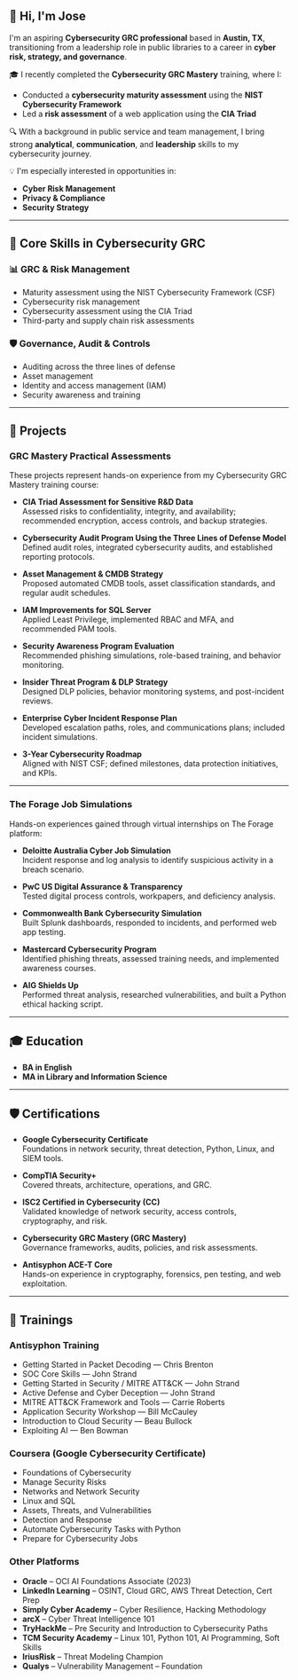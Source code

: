 ## 👋 Hi, I'm Jose

I'm an aspiring **Cybersecurity GRC professional** based in **Austin, TX**, transitioning from a leadership role in public libraries to a career in **cyber risk, strategy, and governance**.

🎓 I recently completed the **Cybersecurity GRC Mastery** training, where I:
- Conducted a **cybersecurity maturity assessment** using the **NIST Cybersecurity Framework**
- Led a **risk assessment** of a web application using the **CIA Triad**

🔍 With a background in public service and team management, I bring strong **analytical**, **communication**, and **leadership** skills to my cybersecurity journey.

💡 I'm especially interested in opportunities in:
- **Cyber Risk Management**
- **Privacy & Compliance**
- **Security Strategy**

---

## 🔐 Core Skills in Cybersecurity GRC

### 📊 GRC & Risk Management
- Maturity assessment using the NIST Cybersecurity Framework (CSF)
- Cybersecurity risk management
- Cybersecurity assessment using the CIA Triad
- Third-party and supply chain risk assessments

### 🛡️ Governance, Audit & Controls
- Auditing across the three lines of defense
- Asset management
- Identity and access management (IAM)
- Security awareness and training

---

## 💼 Projects

### GRC Mastery Practical Assessments  
These projects represent hands-on experience from my Cybersecurity GRC Mastery training course:

- **CIA Triad Assessment for Sensitive R&D Data**  
  Assessed risks to confidentiality, integrity, and availability; recommended encryption, access controls, and backup strategies.

- **Cybersecurity Audit Program Using the Three Lines of Defense Model**  
  Defined audit roles, integrated cybersecurity audits, and established reporting protocols.

- **Asset Management & CMDB Strategy**  
  Proposed automated CMDB tools, asset classification standards, and regular audit schedules.

- **IAM Improvements for SQL Server**  
  Applied Least Privilege, implemented RBAC and MFA, and recommended PAM tools.

- **Security Awareness Program Evaluation**  
  Recommended phishing simulations, role-based training, and behavior monitoring.

- **Insider Threat Program & DLP Strategy**  
  Designed DLP policies, behavior monitoring systems, and post-incident reviews.

- **Enterprise Cyber Incident Response Plan**  
  Developed escalation paths, roles, and communications plans; included incident simulations.

- **3-Year Cybersecurity Roadmap**  
  Aligned with NIST CSF; defined milestones, data protection initiatives, and KPIs.

---

### The Forage Job Simulations  
Hands-on experiences gained through virtual internships on The Forage platform:

- **Deloitte Australia Cyber Job Simulation**  
  Incident response and log analysis to identify suspicious activity in a breach scenario.

- **PwC US Digital Assurance & Transparency**  
  Tested digital process controls, workpapers, and deficiency analysis.

- **Commonwealth Bank Cybersecurity Simulation**  
  Built Splunk dashboards, responded to incidents, and performed web app testing.

- **Mastercard Cybersecurity Program**  
  Identified phishing threats, assessed training needs, and implemented awareness courses.

- **AIG Shields Up**  
  Performed threat analysis, researched vulnerabilities, and built a Python ethical hacking script.

---

## 🎓 Education

- **BA in English**
- **MA in Library and Information Science**

---

## 🛡️ Certifications

- **Google Cybersecurity Certificate**  
  Foundations in network security, threat detection, Python, Linux, and SIEM tools.

- **CompTIA Security+**  
  Covered threats, architecture, operations, and GRC.

- **ISC2 Certified in Cybersecurity (CC)**  
  Validated knowledge of network security, access controls, cryptography, and risk.

- **Cybersecurity GRC Mastery (GRC Mastery)**  
  Governance frameworks, audits, policies, and risk assessments.

- **Antisyphon ACE-T Core**  
  Hands-on experience in cryptography, forensics, pen testing, and web exploitation.

---

## 🧠 Trainings

### Antisyphon Training
- Getting Started in Packet Decoding — Chris Brenton  
- SOC Core Skills — John Strand  
- Getting Started in Security / MITRE ATT&CK — John Strand  
- Active Defense and Cyber Deception — John Strand  
- MITRE ATT&CK Framework and Tools — Carrie Roberts  
- Application Security Workshop — Bill McCauley  
- Introduction to Cloud Security — Beau Bullock  
- Exploiting AI — Ben Bowman

### Coursera (Google Cybersecurity Certificate)
- Foundations of Cybersecurity  
- Manage Security Risks  
- Networks and Network Security  
- Linux and SQL  
- Assets, Threats, and Vulnerabilities  
- Detection and Response  
- Automate Cybersecurity Tasks with Python  
- Prepare for Cybersecurity Jobs

### Other Platforms
- **Oracle** – OCI AI Foundations Associate (2023)  
- **LinkedIn Learning** – OSINT, Cloud GRC, AWS Threat Detection, Cert Prep  
- **Simply Cyber Academy** – Cyber Resilience, Hacking Methodology  
- **arcX** – Cyber Threat Intelligence 101  
- **TryHackMe** – Pre Security and Introduction to Cybersecurity Paths  
- **TCM Security Academy** – Linux 101, Python 101, AI Programming, Soft Skills  
- **IriusRisk** – Threat Modeling Champion  
- **Qualys** – Vulnerability Management – Foundation
